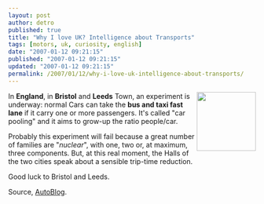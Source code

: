 ```yaml
---
layout: post
author: detro
published: true
title: "Why I love UK? Intelligence about Transports"
tags: [motors, uk, curiosity, english]
date: "2007-01-12 09:21:15"
published: "2007-01-12 09:21:15"
updated: "2007-01-12 09:21:15"
permalink: /2007/01/12/why-i-love-uk-intelligence-about-transports/
---
```


<img src="http://www.highways.gov.uk/knowledge/images/bus_lane.jpg" width="120" align="right" />
In <strong>England</strong>, in <strong>Bristol</strong> and <strong>Leeds</strong> Town, an experiment is underway: normal Cars can take the <strong>bus and taxi fast lane</strong> if it carry one or more passengers. It's called "car pooling" and it aims to grow-up the ratio people/car.

Probably this experiment will fail because a great number of families are "<em>nuclear</em>", with one, two or, at maximum, three components. But, at this real moment, the Halls of the two cities speak about a sensible trip-time reduction.

Good luck to Bristol and Leeds.

Source, <a href="http://www.autoblog.it/post/6592/auto-con-piu-persone-nelle-corsie-dei-bus">AutoBlog</a>.
